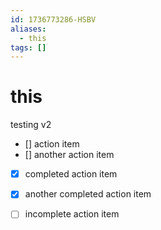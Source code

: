 ```yaml
---
id: 1736773286-HSBV
aliases:
  - this
tags: []
---
```


# this

testing v2

- [] action item
- [] another action item
- [x] completed action item
- [x] another completed action item
- [ ] incomplete action item

